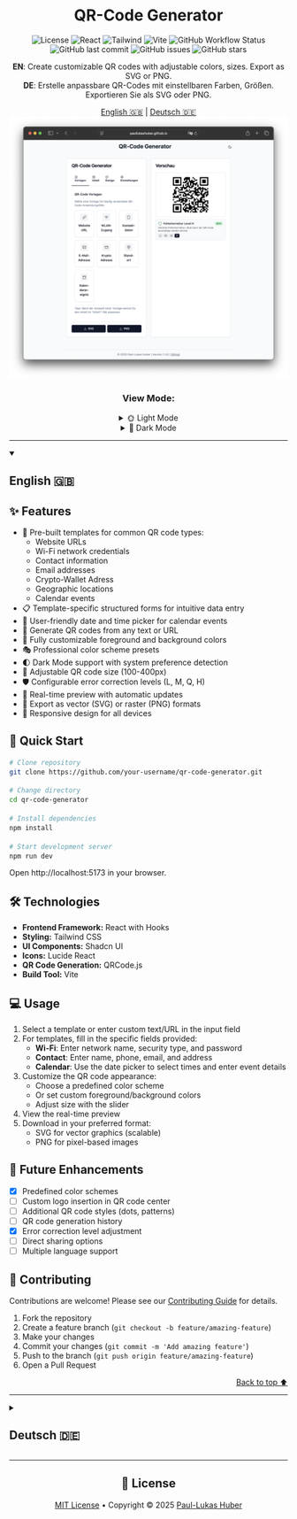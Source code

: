 <div align="center">

# QR-Code Generator

![License](https://img.shields.io/badge/license-MIT-blue.svg)
![React](https://img.shields.io/badge/React-18-61DAFB?logo=react)
![Tailwind](https://img.shields.io/badge/Tailwind-3-38B2AC?logo=tailwind-css)
![Vite](https://img.shields.io/badge/Vite-5-646CFF?logo=vite)
![GitHub Workflow Status](https://img.shields.io/github/actions/workflow/status/paullukashuber/qr-code-generator/deploy.yml?logo=github)
![GitHub last commit](https://img.shields.io/github/last-commit/paullukashuber/qr-code-generator)
![GitHub issues](https://img.shields.io/github/issues/paullukashuber/qr-code-generator)
![GitHub stars](https://img.shields.io/github/stars/paullukashuber/qr-code-generator)


**EN**: Create customizable QR codes with adjustable colors, sizes. Export as SVG or PNG.  
**DE**: Erstelle anpassbare QR-Codes mit einstellbaren Farben, Größen. Exportieren Sie als SVG oder PNG.

<div align="center">
  <a href="#-english">English 🇬🇧</a> | 
  <a href="#-deutsch">Deutsch 🇩🇪</a>
</div>
<div align="center">
  <!-- Default view: Light Mode -->
  <img src="/public/images/qr-code-generator-light.png" alt="QR Code Generator Light Mode" width="700px" id="mode-preview" />
  
  <!-- Toggle options -->
  <h3>View Mode:</h3>
  <details>
    <summary>🌞 Light Mode</summary>
    <img src="/public/images/qr-code-generator-light.png" alt="QR Code Generator Light Mode" width="700px" />
  </details>
  
  <details>
    <summary>🌙 Dark Mode</summary>
    <img src="/public/images/qr-code-generator-dark.png" alt="QR Code Generator Dark Mode" width="700px" />
  </details>
</div>
</div>

---

<a id="-english"></a>
<details open>
<summary><h2>English 🇬🇧</h2></summary>

## ✨ Features

- 📝 Pre-built templates for common QR code types:
  - Website URLs
  - Wi-Fi network credentials
  - Contact information
  - Email addresses
  - Crypto-Wallet Adress
  - Geographic locations
  - Calendar events
- 📋 Template-specific structured forms for intuitive data entry
- 📅 User-friendly date and time picker for calendar events
- 📱 Generate QR codes from any text or URL
- 🎨 Fully customizable foreground and background colors
- 🎭 Professional color scheme presets
- 🌓 Dark Mode support with system preference detection
- 📏 Adjustable QR code size (100-400px)
- 🛡️ Configurable error correction levels (L, M, Q, H)
- 🔄 Real-time preview with automatic updates
- 💾 Export as vector (SVG) or raster (PNG) formats
- 📱 Responsive design for all devices

## 🚀 Quick Start

```bash
# Clone repository
git clone https://github.com/your-username/qr-code-generator.git

# Change directory
cd qr-code-generator

# Install dependencies
npm install

# Start development server
npm run dev
```

Open http://localhost:5173 in your browser.

## 🛠️ Technologies

- **Frontend Framework:** React with Hooks
- **Styling:** Tailwind CSS
- **UI Components:** Shadcn UI
- **Icons:** Lucide React
- **QR Code Generation:** QRCode.js
- **Build Tool:** Vite

## 💻 Usage

1. Select a template or enter custom text/URL in the input field
2. For templates, fill in the specific fields provided:
   - **Wi-Fi**: Enter network name, security type, and password
   - **Contact**: Enter name, phone, email, and address
   - **Calendar**: Use the date picker to select times and enter event details
3. Customize the QR code appearance:
   - Choose a predefined color scheme
   - Or set custom foreground/background colors
   - Adjust size with the slider
4. View the real-time preview
5. Download in your preferred format:
   - SVG for vector graphics (scalable)
   - PNG for pixel-based images

## 🔮 Future Enhancements

- [x] Predefined color schemes
- [ ] Custom logo insertion in QR code center
- [ ] Additional QR code styles (dots, patterns)
- [ ] QR code generation history
- [x] Error correction level adjustment
- [ ] Direct sharing options
- [ ] Multiple language support

## 🤝 Contributing

Contributions are welcome! Please see our [Contributing Guide](CONTRIBUTING.md) for details.

1. Fork the repository
2. Create a feature branch (`git checkout -b feature/amazing-feature`)
3. Make your changes
4. Commit your changes (`git commit -m 'Add amazing feature'`)
5. Push to the branch (`git push origin feature/amazing-feature`)
6. Open a Pull Request

<div align="right"><a href="#-qr-code-generator">Back to top ⬆️</a></div>
</details>

---

<a id="-deutsch"></a>
<details>
<summary><h2>Deutsch 🇩🇪</h2></summary>
## ✨ Funktionen

- 📝 Vorgefertigte Vorlagen für gängige QR-Code-Typen:
  - Website-URLs
  - Anmeldedaten für das Wi-Fi-Netzwerk
  - Kontaktinformationen
  - E-Mail-Adressen
  - Krypto-Wallet-Adresse
  - Geografische Standorte
  - Kalenderereignisse
- 📋 Vorlagenspezifische strukturierte Formulare für die intuitive Dateneingabe
- 📅 Benutzerfreundliche Datums- und Zeitauswahl für Kalenderereignisse
- 📱 Generieren von QR-Codes aus einem beliebigen Text oder einer URL
- 🎨 Vollständig anpassbare Vorder- und Hintergrundfarben
- 🎭 Professionelle Farbschema-Voreinstellungen
- 🌓 Unterstützung des dunklen Modus mit Erkennung der Systemeinstellungen
- 📏 Einstellbare QR-Code-Größe (100-400px)
- 🛡️ Konfigurierbare Fehlerkorrekturstufen (L, M, Q, H)
- 🔄 Echtzeit-Vorschau mit automatischen Updates
- 💾 Export als Vektor- (SVG) oder Rasterformat (PNG)
- 📱 Responsive Design für alle Geräte

## 🚀 Schnellstart

```bash
# Repository klonen
git clone https://github.com/dein-username/qr-code-generator.git

# Verzeichnis wechseln
cd qr-code-generator

# Abhängigkeiten installieren
npm install

# Entwicklungsserver starten
npm run dev
```

Öffne http://localhost:5173 in deinem Browser.

## 🛠️ Technologien

- **Frontend-Framework:** React mit Hooks
- **Styling:** Tailwind CSS
- **UI-Komponenten:** Shadcn UI
- **Icons:** Lucide React
- **QR-Code-Generierung:** QRCode.js
- **Build-Tool:** Vite

## 💻 Verwendung

1. Wähle eine Vorlage oder gib benutzerdefinierten Text/URL ins Eingabefeld ein
2. Bei Vorlagen fülle die spezifischen Felder aus:
   - **WLAN**: Gib Netzwerkname, Sicherheitstyp und Passwort ein
   - **Kontakt**: Gib Name, Telefon, E-Mail und Adresse ein
   - **Kalender**: Nutze die Datumsauswahl für Termine und gib Ereignisdetails ein
3. Passe das Erscheinungsbild des QR-Codes an:
   - Wähle ein vordefiniertes Farbschema
   - Oder stelle eigene Vordergrund-/Hintergrundfarben ein
   - Stelle die Größe mit dem Schieberegler ein
4. Betrachte die Echtzeit-Vorschau
5. Lade den QR-Code in deinem bevorzugten Format herunter:
   - SVG für Vektorgrafiken (skalierbar)
   - PNG für pixelbasierte Bilder

## 🔮 Zukünftige Erweiterungen

- [x] Vordefinierte Farbschemata
- Benutzerdefiniertes Logo in der Mitte des QR-Codes einfügen
- Zusätzliche QR-Code-Stile (Punkte, Muster)
- [ ] Historie der QR-Code-Erzeugung
- [x] Anpassung der Fehlerkorrekturstufe
- [ ] Direkte Freigabeoptionen
- [ ] Unterstützung mehrerer Sprachen

## 🤝 Mitwirken

Beiträge sind willkommen! Du kannst:

1. Das Repository forken
2. Einen Feature-Branch erstellen (`git checkout -b feature/tolle-funktion`)
3. Deine Änderungen committen (`git commit -m 'Füge tolle Funktion hinzu'`)
4. Zum Branch pushen (`git push origin feature/tolle-funktion`)
5. Einen Pull Request öffnen

<div align="right"><a href="#-qr-code-generator">Zurück nach oben ⬆️</a></div>
</details>

---

<div align="center">

## 📄 License

[MIT License](LICENSE) • Copyright © 2025 [Paul-Lukas Huber](https://github.com/paullukashuber)

</div>
